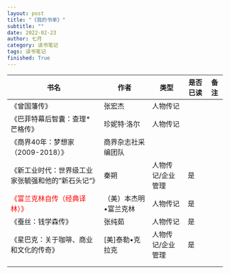 ```yaml
---
layout: post
title: "《我的书单》"
subtitle: ""
date: 2022-02-23
author: 七月
category: 读书笔记
tags: 读书笔记
finished: True
---
```


| 书名                                                | 作者                  | 类型              | 是否已读 | 备注 |
| --------------------------------------------------- | --------------------- | ----------------- | -------- | ---- |
| 《曾国藩传》                                        | 张宏杰                | 人物传记          |          |      |
| 《巴菲特幕后智囊：查理*芒格传》                     | 珍妮特·洛尔           | 人物传记          |          |      |
| 《商界40年：梦想家（2009-2018）》                   | 商界杂志社采编团队    |                   |          |      |
| 《新工业时代：世界级工业家张毓强和他的”新石头记“》  | 秦朔                  | 人物传记/企业管理 | 是       |      |
| <font color=red>《富兰克林自传（经典译林）》</font> | （美）本杰明•富兰克林 | 人物传记          | 是       |      |
| 《蚕丝：钱学森传》                                  | 张纯茹                | 人物传记          | 是       |      |
| 《星巴克：关于咖啡、商业和文化的传奇》              | [美]泰勒•克拉克       | 人物传记/企业管理 | 是       |      |
|                                                     |                       |                   |          |      |
|                                                     |                       |                   |          |      |

